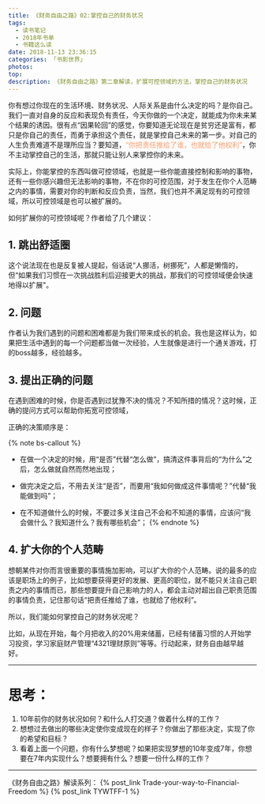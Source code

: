 ```yaml
---
title: 《财务自由之路》02:掌控自己的财务状况
tags:
  - 读书笔记
  - 2018年书单
  - 书籍这么读
date: 2018-11-13 23:36:15
categories: 「书影世界」
photos:
top:
description: 《财务自由之路》第二章解读，扩展可控领域的方法，掌控自己的财务状况
---
```


你有想过你现在的生活环境、财务状况、人际关系是由什么决定的吗？是你自己。我们一直对自身的反应和表现负有责任，今天你做的一个决定，就能成为你未来某个结果的诱因。很有点“因果轮回”的感觉，你要知道无论现在是贫穷还是富有，都只是你自己的责任，而勇于承担这个责任，就是掌控自己未来的第一步。对自己的人生负责难道不是理所应当？要知道，<font color="#FF9966">“你把责任推给了谁，也就给了他权利”</font>，你不主动掌控自己的生活，那就只能让别人来掌控你的未来。

实际上，你能掌控的东西叫做可控领域，也就是一些你能直接控制和影响的事物，还有一些你感兴趣但无法影响的事物，不在你的可控范围，对于发生在你个人范畴之内的事情，需要对你的判断和反应负责，当然，我们也并不满足现有的可控领域，所以可控领域是也可以被扩展的。

如何扩展你的可控领域呢？作者给了几个建议：

## 1. 跳出舒适圈

这个说法现在也是反复被人提起，俗话说“人挪活，树挪死”，人都是懒惰的，但“如果我们习惯在一次挑战胜利后迎接更大的挑战，那我们的可控领域便会快速地得以扩展"。

## 2. 问题

作者认为我们遇到的问题和困难都是为我们带来成长的机会。我也是这样认为，如果把生活中遇到的每一个问题都当做一次经验，人生就像是进行一个通关游戏，打的boss越多，经验越多。

## 3. 提出正确的问题

在遇到困难的时候，你是否遇到过犹豫不决的情况？不知所措的情况？这时候，正确的提问方式可以帮助你拓宽可控领域，

正确的决策顺序是：

{% note bs-callout %}
- 在做一个决定的时候，用“是否”代替“怎么做”，搞清这件事背后的“为什么”之后，怎么做就自然而然地出现；

- 做完决定之后，不用去关注“是否”，而要用“我如何做成这件事情呢？”代替“我能做到吗”；

- 在不知道做什么的时候，不要过多关注自己不会和不知道的事情，应该问“我会做什么？我知道什么？我有哪些机会”；
{% endnote %}

## 4. 扩大你的个人范畴

想朝某件对你而言很重要的事情施加影响，可以扩大你的个人范畴。说的最多的应该是职场上的例子，比如想要获得更好的发展、更高的职位，就不能只关注自己职责之内的事情而已，那些想要提升自己影响力的人，都会主动对超出自己职责范围的事情负责，记住那句话“把责任推给了谁，也就给了他权利”。

所以，我们能如何掌控自己的财务状况呢？

比如，从现在开始，每个月把收入的20%用来储蓄，已经有储蓄习惯的人开始学习投资，学习家庭财产管理“4321理财原则”等等。行动起来，财务自由越早越好。

---
# 思考：

1. 10年前你的财务状况如何？和什么人打交道？做着什么样的工作？
2. 想想过去做出的哪些决定使你变成现在的样子？你做出了那些决定，实现了你的希望和目标？
3. 看着上面一个问题，你有什么梦想呢？如果把实现梦想的10年变成7年，你想要在7年内实现什么？想要拥有什么？想要一份什么样的工作？

---
《财务自由之路》解读系列：
{% post_link Trade-your-way-to-Financial-Freedom %}
{% post_link TYWTFF-1 %}
